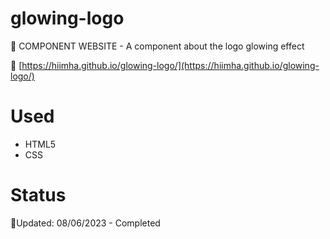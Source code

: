 # glowing-logo
 🌸 COMPONENT WEBSITE - A component about the logo glowing effect

 📌 [https://hiimha.github.io/glowing-logo/](https://hiimha.github.io/glowing-logo/)
 
# Used  
 - HTML5
 - CSS 

# Status
🌻Updated: 08/06/2023 - Completed 

